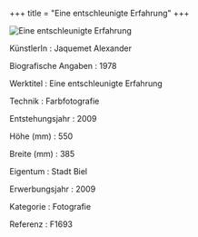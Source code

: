 +++
title = "Eine entschleunigte Erfahrung"
+++

![Eine entschleunigte Erfahrung](/images/f1693.jpg)

KünstlerIn
: Jaquemet Alexander

Biografische Angaben
: 1978

Werktitel
: Eine entschleunigte Erfahrung

Technik
: Farbfotografie

Entstehungsjahr
: 2009

Höhe (mm)
: 550

Breite (mm)
: 385

Eigentum
: Stadt Biel

Erwerbungsjahr
: 2009

Kategorie
: Fotografie

Referenz
: F1693

